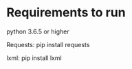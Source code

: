 # Requirements to run

python 3.6.5 or higher

Requests: pip install requests

lxml: pip install lxml
